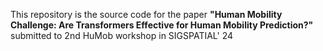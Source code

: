 This repository is the source code for the paper **"Human Mobility Challenge: Are Transformers Effective for Human Mobility Prediction?"** submitted to 2nd HuMob workshop in SIGSPATIAL' 24
